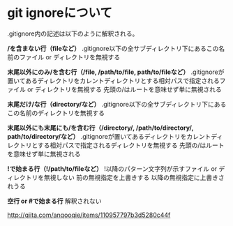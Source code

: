# git ignoreについて

.gitignore内の記述は以下のように解釈される。

**/を含まない行（fileなど）**
.gitignore以下の全サブディレクトリ下にあるこの名前のファイル or ディレクトリを無視する

**末尾以外にのみ/を含む行（/file, /path/to/file, path/to/fileなど）**
.gitignoreが置いてあるディレクトリをカレントディレクトリとする相対パスで指定されるファイル or ディレクトリを無視する
先頭の/はルートを意味せず単に無視される

**末尾だけ/な行（directory/など）**
.gitignore以下の全サブディレクトリ下にあるこの名前のディレクトリを無視する

**末尾以外にも末尾にも/を含む行（/directory/, /path/to/directory/, path/to/directory/など）**
.gitignoreが置いてあるディレクトリをカレントディレクトリとする相対パスで指定されるディレクトリを無視する
先頭の/はルートを意味せず単に無視される

**!で始まる行（!/path/to/fileなど）**
!以降のパターン文字列が示すファイル or ディレクトリを無視しない
前の無視指定を上書きする
以降の無視指定に上書きされうる

**空行 or #で始まる行**
解釈されない



http://qiita.com/anqooqie/items/110957797b3d5280c44f